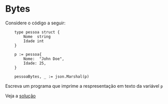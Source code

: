 # Bytes

Considere o código a seguir:

```
	type pessoa struct {
		Nome  string
		Idade int
	}

	p := pessoa{
		Nome:  "John Doe",
		Idade: 25,
	}

	pessoaBytes, _ := json.Marshal(p)
```

Escreva um programa que imprime a respresentação em texto da variável `p`

Veja a [solução](./solucoes/07-bytes.go)